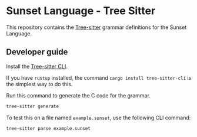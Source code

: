 # Sunset Language - Tree Sitter

This repository contains the [Tree-sitter](https:"//tree-sitter.github.io/tree-sitter") grammar definitions for the Sunset Language.

## Developer guide

Install the [Tree-sitter CLI](https://github.com/tree-sitter/tree-sitter/tree/master/cli).

If you have `rustup` installed, the command `cargo install tree-sitter-cli` is the simplest way to do this.

Run this command to generate the C code for the grammar.

```bash
tree-sitter generate
```

To test this on a file named `example.sunset`, use the following CLI command:

```bash
tree-sitter parse example.sunset
```

